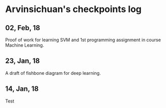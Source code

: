 # Arvinsichuan's checkpoints log  

## 02, Feb, 18  
Proof of work for learning SVM and 1st programming assignment in course Machine Learning.

## 23, Jan, 18
A draft of fishbone diagram for deep learning.

## 14, Jan, 18
Test